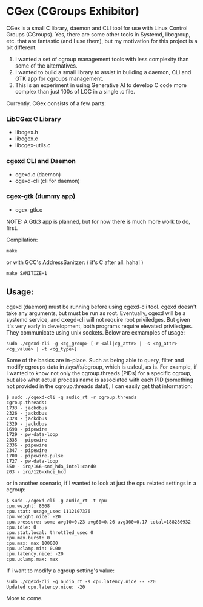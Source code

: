 # CGex (CGroups Exhibitor)

CGex is a small C library, daemon and CLI tool for use with Linux Control Groups (CGroups). Yes, there are some other tools in Systemd, libcgroup, etc. that are fantastic (and I use them), but my motivation for this project is a bit different.

1. I wanted a set of cgroup management tools with less complexity than some of the alternatives.
2. I wanted to build a small library to assist in building a daemon, CLI and GTK app for cgroups management.
3. This is an experiment in using Generative AI to develop C code more complex than just 100s of LOC in a single .c file. 

Currently, CGex consists of a few parts:

### LibCGex C Library
- libcgex.h
- libcgex.c
- libcgex-utils.c
### cgexd CLI and Daemon
- cgexd.c (daemon)
- cgexd-cli (cli for daemon)
### cgex-gtk (dummy app)
- cgex-gtk.c

NOTE: A Gtk3 app is planned, but for now there is much more work to do, first.

Compilation:

```
make
```
or with GCC's AddressSanitzer: ( it's C after all. haha! )

```
make SANITIZE=1
```

## Usage:

cgexd (daemon) must be running before using cgexd-cli tool. cgexd doesn't take any arguments, but must be run as root. Eventually, cgexd will be a systemd service, and cxegd-cli will not require root priviledges. But given it's very early in development, both programs require elevated priviledges. They communicate using unix sockets. Below are exmamples of usage:

```
sudo ./cgexd-cli -g <cg_group> [-r <all|cg_attr> | -s <cg_attr> <cg_value> | -t <cg_type>]
```

Some of the basics are in-place. Such as being able to query, filter and modify cgroups data in /sys/fs/cgroup, which is usfeul, as is.
For example, if I wanted to know not only the cgroup.threads (PIDs) for a specific cgroup, but also what actual process name is associated
with each PID (something not provided in the cgroup.threads data!), I can easily get that information:

```
$ sudo ./cgexd-cli -g audio_rt -r cgroup.threads
cgroup.threads: 
1733 - jackdbus
2326 - jackdbus
2328 - jackdbus
2329 - jackdbus
1698 - pipewire
1729 - pw-data-loop
2335 - pipewire
2336 - pipewire
2347 - pipewire
1700 - pipewire-pulse
1727 - pw-data-loop
550 - irq/166-snd_hda_intel:card0
203 - irq/126-xhci_hcd

```

or in another scenario, if I wanted to look at just the cpu related settings in a cgroup:

```
$ sudo ./cgexd-cli -g audio_rt -t cpu
cpu.weight: 8668
cpu.stat: usage_usec 1112107376
cpu.weight.nice: -20
cpu.pressure: some avg10=0.23 avg60=0.26 avg300=0.17 total=188280932
cpu.idle: 0
cpu.stat.local: throttled_usec 0
cpu.max.burst: 0
cpu.max: max 100000
cpu.uclamp.min: 0.00
cpu.latency.nice: -20
cpu.uclamp.max: max
```

If i want to modify a cgroup setting's value:

```
sudo ./cgexd-cli -g audio_rt -s cpu.latency.nice -- -20
Updated cpu.latency.nice: -20
```

More to come.

